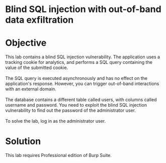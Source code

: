 # Blind SQL injection with out-of-band data exfiltration
# Objective
This lab contains a blind SQL injection vulnerability. The application uses a tracking cookie for analytics, and performs a SQL query containing the value of the submitted cookie.\
\
The SQL query is executed asynchronously and has no effect on the application's response. However, you can trigger out-of-band interactions with an external domain.\
\
The database contains a different table called users, with columns called username and password. You need to exploit the blind SQL injection vulnerability to find out the password of the administrator user.\
\
To solve the lab, log in as the administrator user.

# Solution
This lab requires Professional edition of Burp Suite.

